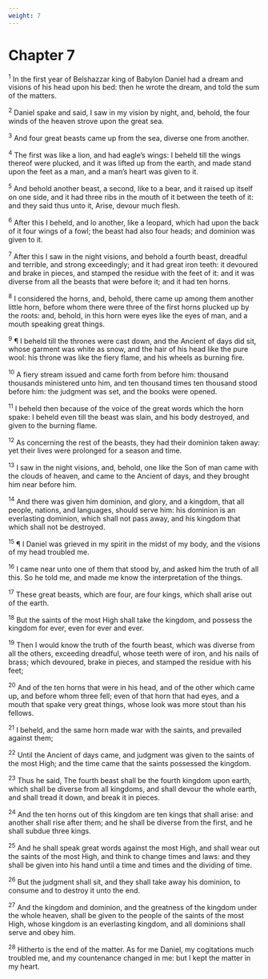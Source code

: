 ```yaml
---
weight: 7
---
```


# Chapter 7

<sup>1</sup> In the first year of Belshazzar king of Babylon Daniel had a dream and visions of his head upon his bed: then he wrote the dream, and told the sum of the matters. 

<sup>2</sup> Daniel spake and said, I saw in my vision by night, and, behold, the four winds of the heaven strove upon the great sea. 

<sup>3</sup> And four great beasts came up from the sea, diverse one from another. 

<sup>4</sup> The first was like a lion, and had eagle’s wings: I beheld till the wings thereof were plucked, and it was lifted up from the earth, and made stand upon the feet as a man, and a man’s heart was given to it. 

<sup>5</sup> And behold another beast, a second, like to a bear, and it raised up itself on one side, and it had three ribs in the mouth of it between the teeth of it: and they said thus unto it, Arise, devour much flesh. 

<sup>6</sup> After this I beheld, and lo another, like a leopard, which had upon the back of it four wings of a fowl; the beast had also four heads; and dominion was given to it. 

<sup>7</sup> After this I saw in the night visions, and behold a fourth beast, dreadful and terrible, and strong exceedingly; and it had great iron teeth: it devoured and brake in pieces, and stamped the residue with the feet of it: and it was diverse from all the beasts that were before it; and it had ten horns. 

<sup>8</sup> I considered the horns, and, behold, there came up among them another little horn, before whom there were three of the first horns plucked up by the roots: and, behold, in this horn were eyes like the eyes of man, and a mouth speaking great things. 

<sup>9</sup> ¶ I beheld till the thrones were cast down, and the Ancient of days did sit, whose garment was white as snow, and the hair of his head like the pure wool: his throne was like the fiery flame, and his wheels as burning fire. 

<sup>10</sup> A fiery stream issued and came forth from before him: thousand thousands ministered unto him, and ten thousand times ten thousand stood before him: the judgment was set, and the books were opened. 

<sup>11</sup> I beheld then because of the voice of the great words which the horn spake: I beheld even till the beast was slain, and his body destroyed, and given to the burning flame. 

<sup>12</sup> As concerning the rest of the beasts, they had their dominion taken away: yet their lives were prolonged for a season and time. 

<sup>13</sup> I saw in the night visions, and, behold, one like the Son of man came with the clouds of heaven, and came to the Ancient of days, and they brought him near before him. 

<sup>14</sup> And there was given him dominion, and glory, and a kingdom, that all people, nations, and languages, should serve him: his dominion is an everlasting dominion, which shall not pass away, and his kingdom that which shall not be destroyed. 

<sup>15</sup> ¶ I Daniel was grieved in my spirit in the midst of my body, and the visions of my head troubled me. 

<sup>16</sup> I came near unto one of them that stood by, and asked him the truth of all this. So he told me, and made me know the interpretation of the things. 

<sup>17</sup> These great beasts, which are four, are four kings, which shall arise out of the earth. 

<sup>18</sup> But the saints of the most High shall take the kingdom, and possess the kingdom for ever, even for ever and ever. 

<sup>19</sup> Then I would know the truth of the fourth beast, which was diverse from all the others, exceeding dreadful, whose teeth were of iron, and his nails of brass; which devoured, brake in pieces, and stamped the residue with his feet; 

<sup>20</sup> And of the ten horns that were in his head, and of the other which came up, and before whom three fell; even of that horn that had eyes, and a mouth that spake very great things, whose look was more stout than his fellows. 

<sup>21</sup> I beheld, and the same horn made war with the saints, and prevailed against them; 

<sup>22</sup> Until the Ancient of days came, and judgment was given to the saints of the most High; and the time came that the saints possessed the kingdom. 

<sup>23</sup> Thus he said, The fourth beast shall be the fourth kingdom upon earth, which shall be diverse from all kingdoms, and shall devour the whole earth, and shall tread it down, and break it in pieces. 

<sup>24</sup> And the ten horns out of this kingdom are ten kings that shall arise: and another shall rise after them; and he shall be diverse from the first, and he shall subdue three kings. 

<sup>25</sup> And he shall speak great words against the most High, and shall wear out the saints of the most High, and think to change times and laws: and they shall be given into his hand until a time and times and the dividing of time. 

<sup>26</sup> But the judgment shall sit, and they shall take away his dominion, to consume and to destroy it unto the end. 

<sup>27</sup> And the kingdom and dominion, and the greatness of the kingdom under the whole heaven, shall be given to the people of the saints of the most High, whose kingdom is an everlasting kingdom, and all dominions shall serve and obey him. 

<sup>28</sup> Hitherto is the end of the matter. As for me Daniel, my cogitations much troubled me, and my countenance changed in me: but I kept the matter in my heart. 


